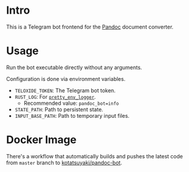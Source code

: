 # Intro

This is a Telegram bot frontend for the [Pandoc](pandoc.org) document converter.


# Usage

Run the bot executable directly without any arguments.

Configuration is done via environment variables.

- `TELOXIDE_TOKEN`: The Telegram bot token.
- `RUST_LOG`: For [`pretty_env_logger`](https://lib.rs/crates/pretty_env_logger).
  - Recommended value: `pandoc_bot=info`
- `STATE_PATH`: Path to persistent state.
- `INPUT_BASE_PATH`: Path to temporary input files.


# Docker Image

There's a workflow that automatically builds and pushes the latest code from
`master` branch to
[kotatsuyaki/pandoc-bot](https://hub.docker.com/repository/docker/kotatsuyaki/pandoc-bot).
